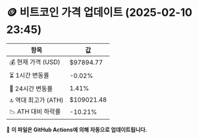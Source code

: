 # 🪙 비트코인 가격 업데이트 (2025-02-10 23:45)

| 항목                | 값 |
|--------------------|----------------|
| 💰 현재 가격 (USD) | $97894.77 |
| ⏳ 1시간 변동률    | -0.02% |
| 📆 24시간 변동률   | 1.41% |
| 🔝 역대 최고가 (ATH) | $109021.48 |
| 📉 ATH 대비 하락률 | -10.21% |

🔄 **이 파일은 GitHub Actions에 의해 자동으로 업데이트됩니다.**
